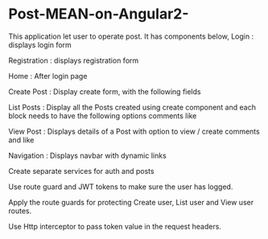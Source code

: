 # Post-MEAN-on-Angular2-

This application let user to operate post.
It has components below,
  Login : displays login form
  
  Registration : displays registration form
  
  Home : After login page
  
  Create Post : Display create form, with the following fields

  List Posts : Display all the Posts created using create component and each block needs to have the following options
    comments
    like
    
  View Post : Displays details of a Post with option to view / create comments and like
  
  Navigation : Displays navbar with dynamic links

Create separate services for auth and posts

Use route guard and JWT tokens to make sure the user has logged.

Apply the route guards for protecting Create user, List user and View user routes.

Use Http interceptor to pass token value in the request headers.

